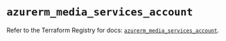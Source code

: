 # `azurerm_media_services_account`

Refer to the Terraform Registry for docs: [`azurerm_media_services_account`](https://registry.terraform.io/providers/hashicorp/azurerm/3.106.1/docs/resources/media_services_account).
